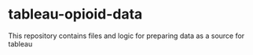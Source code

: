 # tableau-opioid-data
This repository contains files and logic for preparing data as a source for tableau

